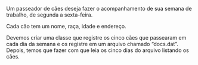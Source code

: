 Um passeador de cães deseja fazer o acompanhamento de sua semana de trabalho, de segunda a sexta-feira.

Cada cão tem um nome, raça, idade e endereço.

Devemos criar uma classe que registre os cinco cães que passearam em cada dia da semana e os registre em um arquivo chamado “docs.dat”. Depois, temos que fazer com que leia os cinco dias do arquivo listando os cães.